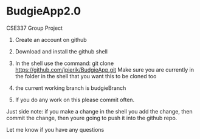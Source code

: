 # BudgieApp2.0
CSE337 Group Project

1) Create an account on github

2) Download and install the github shell

3) In the shell use the command: git clone https://github.com/jpierik/BudgieApp.git
Make sure you are currently in the folder in the shell that you want this to be cloned too

4) the current working branch is budgieBranch

5) If you do any work on this please commit often.

Just side note: if you make a change in the shell you add the change, then commit the change,
then youre going to push it into the github repo. 

Let me know if you have any questions

